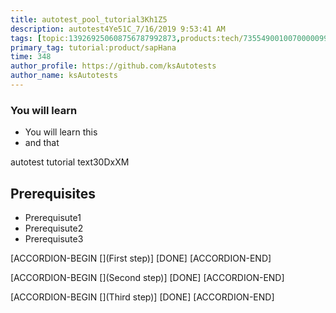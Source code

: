 ```yaml
---
title: autotest_pool_tutorial3Kh1Z5
description: autotest4Ye51C_7/16/2019 9:53:41 AM
tags: [topic:139269250608756787992873,products:tech/73554900100700000996,tutorial:experience/advanced]
primary_tag: tutorial:product/sapHana
time: 348
author_profile: https://github.com/ksAutotests
author_name: ksAutotests
---
```

### You will learn
- You will learn this
- and that

autotest tutorial text30DxXM

## Prerequisites
- Prerequisute1
- Prerequisute2
- Prerequisute3

[ACCORDION-BEGIN [](First step)]
[DONE]
[ACCORDION-END]

[ACCORDION-BEGIN [](Second step)]
[DONE]
[ACCORDION-END]

[ACCORDION-BEGIN [](Third step)]
[DONE]
[ACCORDION-END]

